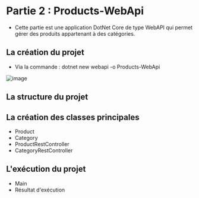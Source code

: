 # Partie 2 : Products-WebApi
 
 + Cette partie est une application DotNet Core de type WebAPI qui permet gérer des produits appartenant à des catégories.
 
## La création du projet
  + Via la commande : dotnet new webapi -o Products-WebApi
  
  ![image](https://user-images.githubusercontent.com/52087288/206789980-82a9256b-2cdd-4456-beb7-c05ca79c92ca.png)

## La structure du projet

## La création des classes principales
  + Product
  + Category
  + ProductRestController
  + CategoryRestController
  
  
## L'exécution du projet
   + Main
   + Résultat d'exécution
